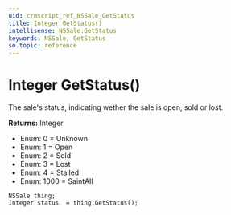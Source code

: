 ```yaml
---
uid: crmscript_ref_NSSale_GetStatus
title: Integer GetStatus()
intellisense: NSSale.GetStatus
keywords: NSSale, GetStatus
so.topic: reference
---
```


# Integer GetStatus()

The sale's status, indicating wether the sale is open, sold or lost.

**Returns:** Integer

* Enum: 0 = Unknown 
* Enum: 1 = Open 
* Enum: 2 = Sold 
* Enum: 3 = Lost 
* Enum: 4 = Stalled 
* Enum: 1000 = SaintAll 

```crmscript
NSSale thing;
Integer status  = thing.GetStatus();
```

